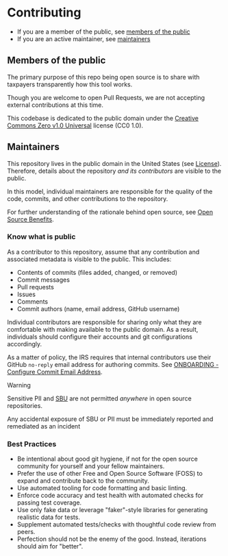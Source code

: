 # Contributing

* If you are a member of the public, see [members of the public](#members-of-the-public)
* If you are an active maintainer, see [maintainers](#maintainers)

## Members of the public

The primary purpose of this repo being open source is to share with taxpayers transparently how this tool works.

Though you are welcome to open Pull Requests, we are not accepting external contributions at this time.

This codebase is dedicated to the public domain under the [Creative Commons Zero v1.0 Universal](LICENSE.md) license (CC0 1.0).

## Maintainers

This repository lives in the public domain in the United States (see [License](LICENSE.md)). Therefore, details about the repository _and its contributors_ are visible to the public.

In this model, individual maintainers are responsible for the quality of the code, commits, and other contributions to the repository.

For further understanding of the rationale behind open source, see [Open Source Benefits](./docs/oss/benefits.md).

### Know what is public

As a contributor to this repository, assume that any contribution and associated metadata is visible to the public. This includes:
* Contents of commits (files added, changed, or removed)
* Commit messages
* Pull requests
* Issues
* Comments
* Commit authors (name, email address, GitHub username)

Individual contributors are responsible for sharing only what they are comfortable with making available to the public domain.
As a result, individuals should configure their accounts and git configurations accordingly.

As a matter of policy, the IRS requires that internal contributors use their GitHub `no-reply` email address for authoring commits. See [ONBOARDING - Configure Commit Email Address](/ONBOARDING.md#configure-commit-email-address). 

> [!WARNING]
> Sensitive PII and [SBU](https://en.wikipedia.org/wiki/Sensitive_but_unclassified) are not permitted _anywhere_ in open source repositories.
>
> Any accidental exposure of SBU or PII must be immediately reported and remediated as an incident

### Best Practices

* Be intentional about good git hygiene, if not for the open source community for yourself and your fellow maintainers.
* Prefer the use of other Free and Open Source Software (FOSS) to expand and contribute back to the community.
* Use automated tooling for code formatting and basic linting.
* Enforce code accuracy and test health with automated checks for passing test coverage.
* Use only fake data or leverage "faker"-style libraries for generating realistic data for tests.
* Supplement automated tests/checks with thoughtful code review from peers.
* Perfection should not be the enemy of the good. Instead, iterations should aim for "better".

